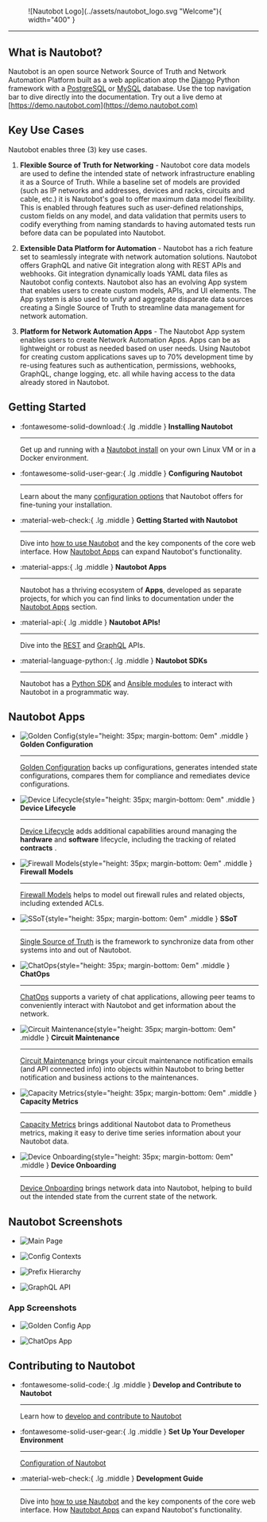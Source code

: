 # 
<figure markdown="span">
  ![Nautobot Logo](../assets/nautobot_logo.svg "Welcome"){ width="400" }
  <figcaption></figcaption>
</figure>

---

## What is Nautobot?

Nautobot is an open source Network Source of Truth and Network Automation Platform built as a web application atop the [Django](https://www.djangoproject.com/) Python framework with a [PostgreSQL](https://www.postgresql.org/) or [MySQL](https://www.mysql.com) database. Use the top navigation bar to dive directly into the documentation. Try out a live demo at [https://demo.nautobot.com](https://demo.nautobot.com)

## Key Use Cases

Nautobot enables three (3) key use cases.


1. **Flexible Source of Truth for Networking** - Nautobot core data models are used to define the intended state of network infrastructure enabling it as a Source of Truth. While a baseline set of models are provided (such as IP networks and addresses, devices and racks, circuits and cable, etc.) it is Nautobot's goal to offer maximum data model flexibility. This is enabled through features such as user-defined relationships, custom fields on any model, and data validation that permits users to codify everything from naming standards to having automated tests run before data can be populated into Nautobot.

2. **Extensible Data Platform for Automation** - Nautobot has a rich feature set to seamlessly integrate with network automation solutions.  Nautobot offers GraphQL and native Git integration along with REST APIs and webhooks.  Git integration dynamically loads YAML data files as Nautobot config contexts.  Nautobot also has an evolving App system that enables users to create custom models, APIs, and UI elements.  The App system is also used to unify and aggregate disparate data sources creating a Single Source of Truth to streamline data management for network automation.

3. **Platform for Network Automation Apps** - The Nautobot App system enables users to create Network Automation Apps.  Apps can be as lightweight or robust as needed based on user needs.  Using Nautobot for creating custom applications saves up to 70% development time by re-using features such as authentication, permissions, webhooks, GraphQL, change logging, etc. all while having access to the data already stored in Nautobot.

## Getting Started

<div class="grid cards" markdown>

- :fontawesome-solid-download:{ .lg .middle } **Installing Nautobot**
    
    ---
    Get up and running with a [Nautobot install](../user-guide/administration/installation/index.md) on your own Linux VM or in a Docker environment.

- :fontawesome-solid-user-gear:{ .lg .middle } **Configuring Nautobot**
    
    ---
    Learn about the many [configuration options](../user-guide/administration/configuration/index.md) that Nautobot offers for fine-tuning your installation.

- :material-web-check:{ .lg .middle } **Getting Started with Nautobot** 
    
    ---
    Dive into [how to use Nautobot](../user-guide/feature-guides/getting-started/index.md) and the key components of the core web interface.
    How [Nautobot Apps](../apps/index.md) can expand Nautobot's functionality.

- :material-apps:{ .lg .middle } **Nautobot Apps**

    ---
    Nautobot has a thriving ecosystem of **Apps**, developed as separate projects, for which you can find links to documentation under the [Nautobot Apps](../apps/index.md) section.

-  :material-api:{ .lg .middle } **Nautobot APIs!**

    ---
    Dive into the [REST](../user-guide/platform-functionality/rest-api/overview.md) and [GraphQL](../user-guide/platform-functionality/graphql.md) APIs.

-  :material-language-python:{ .lg .middle } **Nautobot SDKs**

    ---
    Nautobot has a [Python SDK](https://pynautobot.readthedocs.io/) and [Ansible modules](https://galaxy.ansible.com/ui/repo/published/networktocode/nautobot/docs/) to interact with Nautobot in a programmatic way.

</div>

## Nautobot Apps

<div class="grid cards" markdown>

- ![Golden Config](../assets/app-icons/icon-GoldenConfiguration.png){style="height: 35px; margin-bottom: 0em" .middle } **Golden Configuration**

    ---
    [Golden Configuration](https://github.com/nautobot/nautobot-app-golden-config) backs up configurations, generates intended state configurations, compares them for compliance and remediates device configurations.

- ![Device Lifecycle](../assets/app-icons/icon-DeviceLifecycle.png){style="height: 35px; margin-bottom: 0em" .middle } **Device Lifecycle**

    ---
    [Device Lifecycle](https://github.com/nautobot/nautobot-app-device-lifecycle-mgmt) adds additional capabilities around managing the **hardware** and **software** lifecycle, including the tracking of related **contracts** .

- ![Firewall Models](../assets/app-icons/icon-FirewallModels.png){style="height: 35px; margin-bottom: 0em" .middle } **Firewall Models**

    ---
    [Firewall Models](https://github.com/nautobot/nautobot-app-firewall-models) helps to model out firewall rules and related objects, including extended ACLs.

- ![SSoT](../assets/app-icons/icon-SSoT.png){style="height: 35px; margin-bottom: 0em" .middle } **SSoT**

    ---
    [Single Source of Truth](https://github.com/nautobot/nautobot-app-ssot) is the framework to synchronize data from other systems into and out of Nautobot.

 - ![ChatOps](../assets/app-icons/icon-ChatOps.png){style="height: 35px; margin-bottom: 0em" .middle } **ChatOps**

    ---
    [ChatOps](https://github.com/nautobot/nautobot-app-chatops) supports a variety of chat applications, allowing peer teams to conveniently interact with Nautobot and get information about the network.

 - ![Circuit Maintenance](../assets/app-icons/icon-nautobot-circuit-maintenance.png){style="height: 35px; margin-bottom: 0em" .middle } **Circuit Maintenance**

    ---
    [Circuit Maintenance](https://github.com/nautobot/nautobot-app-circuit-maintenance) brings your circuit maintenance notification emails (and API connected info) into objects within Nautobot to bring better notification and business actions to the maintenances.

 - ![Capacity Metrics](../assets/app-icons/icon-nautobot-capacity-metrics.svg){style="height: 35px; margin-bottom: 0em" .middle } **Capacity Metrics**

    ---
    [Capacity Metrics](https://github.com/nautobot/nautobot-app-capacity-metrics) brings additional Nautobot data to Prometheus metrics, making it easy to derive time series information about your Nautobot data.

 - ![Device Onboarding](../assets/app-icons/icon-DeviceOnboarding.png){style="height: 35px; margin-bottom: 0em" .middle } **Device Onboarding**

    ---
    [Device Onboarding](https://github.com/nautobot/nautobot-app-device-onboarding) brings network data into Nautobot, helping to build out the intended state from the current state of the network.

</div>

## Nautobot Screenshots

<div class="grid cards" markdown>

- ![Main Page](../media/ss_main_page.png)

- ![Config Contexts](../media/ss_config_contexts.png)

- ![Prefix Hierarchy](../media/ss_prefix_hierarchy.png)

- ![GraphQL API](../media/ss_graphiql.png)

</div>


### App Screenshots

<div class="grid cards" markdown>

- ![Golden Config App](../media/ss_app_golden_config.png)

- ![ChatOps App](../media/ss_app_chatops.png)

</div>

## Contributing to Nautobot

<div class="grid cards" markdown>

- :fontawesome-solid-code:{ .lg .middle } **Develop and Contribute to Nautobot**
    
    ---
    Learn how to [develop and contribute to Nautobot](../development/index.md)

- :fontawesome-solid-user-gear:{ .lg .middle } **Set Up Your Developer Environment**
    
    ---
    [Configuration of Nautobot](../user-guide/administration/configuration/index.md)

- :material-web-check:{ .lg .middle } **Development Guide** 
    
    ---
    Dive into [how to use Nautobot](../user-guide/feature-guides/getting-started/index.md) and the key components of the core web interface.
    How [Nautobot Apps](../apps/index.md) can expand Nautobot's functionality.

</div>